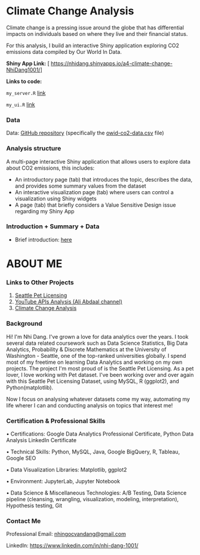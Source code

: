 # Climate Change Analysis

Climate change is a pressing issue around the globe that has differential impacts on individuals based on where they live and their financial status. 

For this analysis, I build an interactive Shiny application exploring CO2 emissions data compiled by Our World In Data. 

**Shiny App Link:** [ https://nhidang.shinyapps.io/a4-climate-change-NhiDang1001/]

**Links to code:**

`my_server.R` [link](my_server.R)

`my_ui.R` [link](my_ui.R)

### Data

Data: [GitHub repository](https://github.com/owid/co2-data/) (specifically the [owid-co2-data.csv](https://github.com/owid/co2-data/) file)

### Analysis structure

A multi-page interactive Shiny application that allows users to explore data about CO2 emissions, this includes:

- An introductory page (tab) that introduces the topic, describes the data, and provides some summary values from the dataset
- An interactive visualization page (tab) where users can control a visualization using Shiny widgets
- A page (tab) that briefly considers a Value Sensitive Design issue regarding my Shiny App

### Introduction + Summary + Data

- Brief introduction: [here](index.Rmd)


# ABOUT ME

### Links to Other Projects
1. [Seattle Pet Licensing](https://github.com/NhiDang1001/pet_licensing_seattle-Python-.git)
2. [YouTube APIs Analysis (Ali Abdaal channel)](https://github.com/NhiDang1001/YouTube-APIs-Analysis.git)
3. [Climate Change Analysis](https://github.com/NhiDang1001/Climate_Change_Analysis.git)

### Background
Hi! I'm Nhi Dang. I've grown a love for data analytics over the years. I took several data related coursework such as Data Science Statistics, Big Data Analytics, Probability & Discrete Mathematics at the University of Washington - Seattle, one of the top-ranked universities globally. I spend most of my freetime on learning Data Analytics and working on my own projects. The project I'm most proud of is the Seattle Pet Licensing. As a pet lover, I love working with Pet dataset. I've been working over and over again with this Seattle Pet Licensing Dataset, using MySQL, R (ggplot2), and Python(matplotlib). 

Now I focus on analysing whatever datasets come my way, automating my life wherer I can and conducting analysis on topics that interest me!

### Certification & Professional Skills
• Certifications: Google Data Analytics Professional Certificate, Python Data Analysis LinkedIn Certificate

• Technical Skills: Python, MySQL, Java, Google BigQuery, R, Tableau, Google SEO

• Data Visualization Libraries: Matplotlib, ggplot2

• Environment: JupyterLab, Jupyter Notebook

• Data Science & Miscellaneous Technologies: A/B Testing, Data Science pipeline (cleansing, wrangling, visualization, modeling, interpretation), Hypothesis testing, Git

### Contact Me
Professional Email: nhingocvandang@gmail.com

Linkedln: https://www.linkedin.com/in/nhi-dang-1001/
